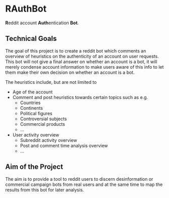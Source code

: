 # RAuthBot
**R**eddit account **Auth**entication **Bot**.

## Technical Goals
The goal of this project is to create a reddit bot which comments an overview of heuristics on the authenticity of an account on user requests. This bot will not give a final answer on whether an account is a bot, it will merely condense account information to make users aware of this info to let them make their own decision on whether an account is a bot. 

The heuristics include, but are not limited to 
- Age of the account
- Comment and post heuristics towards certain topics such as e.g. 
  - Countries
  - Continents
  - Political figures
  - Controversial subjects
  - Commercial products 
  - ...
- User activity overview
  - Subreddit activity overview
  - Post and comment time analysis overview
  - ... 

## Aim of the Project
The aim is to provide a tool to reddit users to discern desinformation or commercial campaign bots from real users and at the same time to map the results from this bot for later analysis.
